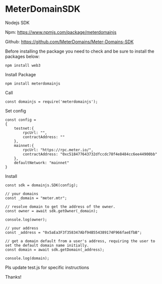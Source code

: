 # MeterDomainSDK

Nodejs SDK

Npm: https://www.npmjs.com/package/meterdomainjs

Github: https://github.com/MeterDomains/Meter-Domains-SDK

Before installing the package you need to check and be sure to install the packages below:

```
npm install web3 
```

Install Package

```
npm install meterdomainjs
```

Call 
```
const domainjs = require('meterdomainjs');
```

Set config
```
const config = 
{
	testnet:{
		rpcUrl: "",
		contractAddress: ""
	},
	mainnet:{ 
		rpcUrl: "https://rpc.meter.io/",
		contractAddress: "0xc518477643732dfccdc78f4e8484cc6ee44900bb"
	},
	defaultNetwork: "mainnet"
}
```

Install

```
const sdk = domainjs.SDK(config);
```
```
// your domains
const _domain = "meter.mtr";
	
// resolve domain to get the address of the owner.
const owner = await sdk.getOwner(_domain);

console.log(owner);

// your address
const _address = "0x5aEa3F3f358347Abf94B554389174F966faeEfbB";

// get a domain default from a user's address, requiring the user to set the default domain name initially.
const domain = await sdk.getDomain(_address);

console.log(domain);
```
Pls update test.js for specific instructions

Thanks!



